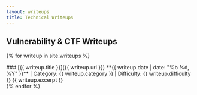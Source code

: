 ```yaml
---
layout: writeups
title: Technical Writeups
---
```


## Vulnerability & CTF Writeups

{% for writeup in site.writeups %}
<div class="writeup-item">
### [{{ writeup.title }}]({{ writeup.url }})
**{{ writeup.date | date: "%b %d, %Y" }}** | 
Category: {{ writeup.category }} | 
Difficulty: {{ writeup.difficulty }}
{{ writeup.excerpt }}
</div>
{% endfor %}